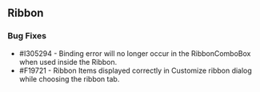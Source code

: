 ## Ribbon

### Bug Fixes

* \#I305294 - Binding error will no longer occur in the RibbonComboBox when used inside the Ribbon.
* \#F19721 - Ribbon Items displayed correctly in Customize ribbon dialog while choosing the ribbon tab.